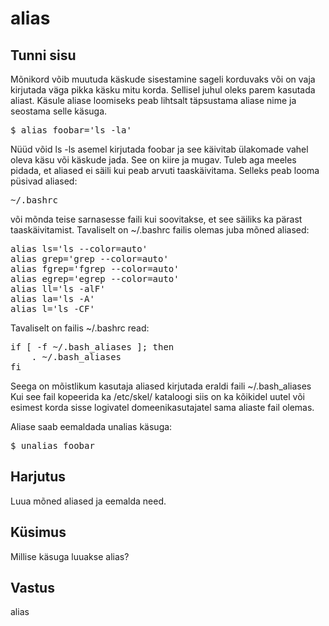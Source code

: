 # alias

## Tunni sisu

Mõnikord võib muutuda käskude sisestamine sageli korduvaks või on vaja kirjutada väga pikka käsku mitu korda. Sellisel juhul oleks parem kasutada aliast. Käsule aliase loomiseks peab lihtsalt täpsustama aliase nime ja seostama selle käsuga.

<pre>$ alias foobar='ls -la'</pre>

Nüüd võid ls -ls asemel kirjutada foobar ja see käivitab ülakomade vahel oleva käsu või käskude jada. See on kiire ja mugav. Tuleb aga meeles pidada, et aliased ei säili kui peab arvuti taaskäivitama. Selleks peab looma püsivad aliased:

<pre>~/.bashrc</pre>

või mõnda teise sarnasesse faili kui soovitakse, et see säiliks ka pärast taaskäivitamist. Tavaliselt on ~/.bashrc failis olemas juba mõned aliased:
<pre>
alias ls='ls --color=auto'
alias grep='grep --color=auto'
alias fgrep='fgrep --color=auto'
alias egrep='egrep --color=auto'
alias ll='ls -alF'
alias la='ls -A'
alias l='ls -CF'
</pre>

Tavaliselt on failis ~/.bashrc read:
<pre>
if [ -f ~/.bash_aliases ]; then
    . ~/.bash_aliases
fi
</pre>

Seega on mõistlikum kasutaja aliased kirjutada eraldi faili ~/.bash_aliases
Kui see fail kopeerida ka /etc/skel/ kataloogi siis on ka kõikidel uutel või esimest korda sisse logivatel domeenikasutajatel sama aliaste fail olemas.

Aliase saab eemaldada unalias käsuga:

<pre>$ unalias foobar</pre>

## Harjutus

Luua mõned aliased ja eemalda need.

## Küsimus

Millise käsuga luuakse alias?

## Vastus

alias
